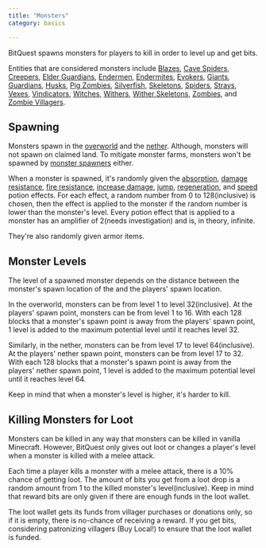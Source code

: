 ```yaml
---
title: "Monsters"
category: basics

---
```

BitQuest spawns monsters for players to kill in order to level up and get bits. 

Entities that are considered monsters include [Blazes](http://minecraft.gamepedia.com/Blaze), [Cave Spiders](http://minecraft.gamepedia.com/Cave_Spider), [Creepers](http://minecraft.gamepedia.com/Creeper), [Elder Guardians](http://minecraft.gamepedia.com/Elder_Guardian), [Endermen](http://minecraft.gamepedia.com/Enderman), [Endermites](http://minecraft.gamepedia.com/Endermite), [Evokers](http://minecraft.gamepedia.com/Evoker), [Giants](http://minecraft.gamepedia.com/Giant), [Guardians](http://minecraft.gamepedia.com/Guardian), [Husks](http://minecraft.gamepedia.com/Zombie#Husks), [Pig Zombies](http://minecraft.gamepedia.com/Zombie_Pigman), [Silverfish](http://minecraft.gamepedia.com/Silverfish), [Skeletons](http://minecraft.gamepedia.com/Skeleton), [Spiders](http://minecraft.gamepedia.com/Spider), [Strays](http://minecraft.gamepedia.com/Skeleton#Stray), [Vexes](http://minecraft.gamepedia.com/Vex), [Vindicators](http://minecraft.gamepedia.com/Vindicator), [Witches](http://minecraft.gamepedia.com/Witch), [Withers](http://minecraft.gamepedia.com/Wither), [Wither Skeletons](http://minecraft.gamepedia.com/Wither_Skeleton), [Zombies](http://minecraft.gamepedia.com/Zombie), and [Zombie Villagers](http://minecraft.gamepedia.com/Zombie#Zombie_villagers).

## Spawning
Monsters spawn in the [overworld](http://minecraft.gamepedia.com/The_Overworld) and the [nether](http://minecraft.gamepedia.com/The_Nether). Although, monsters will not spawn on claimed land. To mitigate monster farms, monsters won't be spawned by [monster spawners](http://minecraft.gamepedia.com/Monster_Spawner) either.

When a monster is spawned, it's randomly given the [absorption](), [damage resistance](), [fire resistance](), [increase damage](), [jump](), [regeneration](), and [speed]() potion effects. For each effect, a random number from 0 to 128(inclusive) is chosen, then the effect is applied to the monster if the random number is lower than the monster's level. Every potion effect that is applied to a monster has an amplifier of 2(needs investigation) and is, in theory, infinite.

They're also randomly given armor items.

## Monster Levels
The level of a spawned monster depends on the distance between the monster's spawn location of the and the players' spawn location.

In the overworld, monsters can be from level 1 to level 32(inclusive). At the players' spawn point, monsters can be from level 1 to 16. With each 128 blocks that a monster's spawn point is away from the players' spawn point, 1 level is added to the maximum potential level until it reaches level 32.

Similarly, in the nether, monsters can be from level 17 to level 64(inclusive). At the players' nether spawn point, monsters can be from level 17 to 32. With each 128 blocks that a monster's spawn point is away from the players' nether spawn point, 1 level is added to the maximum potential level until it reaches level 64.

Keep in mind that when a monster's level is higher, it's harder to kill.

## Killing Monsters for Loot
Monsters can be killed in any way that monsters can be killed in vanilla Minecraft. However, BitQuest only gives out loot or changes a player's level when a monster is killed with a melee attack.

Each time a player kills a monster with a melee attack, there is a 10% chance of getting loot. The amount of bits you get from a loot drop is a random amount from 1 to the killed monster's level(inclusive). Keep in mind that reward bits are only given if there are enough funds in the loot wallet.

The loot wallet gets its funds from villager purchases or donations only, so if it is empty, there is no-chance of receiving a reward. If you get bits, considering patronizing villagers (Buy Local!) to ensure that the loot wallet is funded.